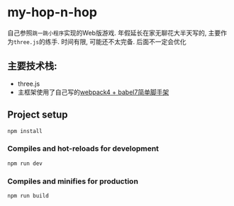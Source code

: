 # my-hop-n-hop
自己参照`跳一跳小程序`实现的Web版游戏. 年假延长在家无聊花大半天写的, 主要作为`three.js`的练手. 时间有限, 可能还不太完备. 后面不一定会优化

## 主要技术栈: 
- three.js
- 主框架使用了自己写的[webpack4 + babel7简单脚手架](https://github.com/zx69/webpack4-normal-template)

## Project setup
```
npm install
```

### Compiles and hot-reloads for development
```
npm run dev
```

### Compiles and minifies for production
```
npm run build
```
